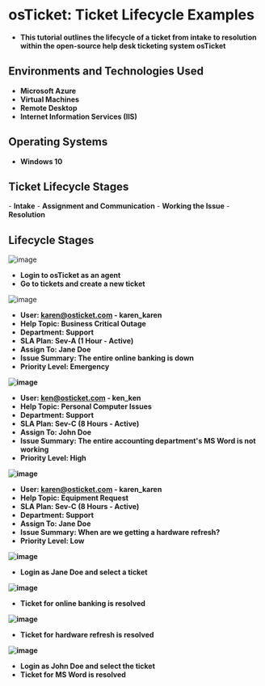 <h1>osTicket: Ticket Lifecycle Examples</h1>

- <b>This tutorial outlines the lifecycle of a ticket from intake to resolution within the open-source help desk ticketing system osTicket</b>

<h2>Environments and Technologies Used</h2>

- <b>Microsoft Azure</b> 
- <b>Virtual Machines</b>
- <b>Remote Desktop</b>
- <b>Internet Information Services (IIS)</b>

<h2>Operating Systems</h2>

- <b>Windows 10</b>

<h2>Ticket Lifecycle Stages</h2>
- <b>Intake</b> 
- <b>Assignment and Communication</b> 
- <b>Working the Issue</b> 
- <b>Resolution</b> 

<h2>Lifecycle Stages</h2>

![image](https://github.com/user-attachments/assets/1eaa9506-aaad-4331-a953-9333a91d1708)
- <b>Login to osTicket as an agent</b>
- <b>Go to tickets and create a new ticket</b>

![image](https://github.com/user-attachments/assets/15ea1e73-4acd-4465-a6ae-7ec84648289a)
- <b>User: karen@osticket.com - karen_karen</b>
- <b>Help Topic: Business Critical Outage<b/>
- <b>Department: Support</b>
- <b>SLA Plan: Sev-A (1 Hour - Active)</b>
- <b>Assign To: Jane Doe</b>
- <b>Issue Summary: The entire online banking is down</b>
- <b>Priority Level: Emergency</b>

![image](https://github.com/user-attachments/assets/62364d49-7abf-4cce-a53c-ceb2c92b1de8)
- <b>User: ken@osticket.com - ken_ken</b>
- <b>Help Topic: Personal Computer Issues<b/>
- <b>Department: Support</b>
- <b>SLA Plan: Sev-C (8 Hours - Active)</b>
- <b>Assign To: John Doe</b>
- <b>Issue Summary: The entire accounting department's MS Word is not working</b>
- <b>Priority Level: High</b>

![image](https://github.com/user-attachments/assets/cd3fa959-3d7d-4356-a581-35789e4373ae)
- <b>User: karen@osticket.com - karen_karen</b>
- <b>Help Topic: Equipment Request<b/>
- <b>SLA Plan: Sev-C (8 Hours - Active)</b>
- <b>Department: Support</b>
- <b>Assign To: Jane Doe</b>
- <b>Issue Summary: When are we getting a hardware refresh?</b></b>
- <b>Priority Level: Low</b>

![image](https://github.com/user-attachments/assets/5b4aa610-0434-433b-bb9f-01e4a3886394)
- <b>Login as Jane Doe and select a ticket</b>

![image](https://github.com/user-attachments/assets/f5f57835-5414-4044-a3c9-1bf9155ac35d)
- <b>Ticket for online banking is resolved</b>

![image](https://github.com/user-attachments/assets/028eede6-e550-40e0-b565-362fa3ddc75a)
- <b>Ticket for hardware refresh is resolved</b>

![image](https://github.com/user-attachments/assets/6b0a84cc-02c0-408d-a6a3-bb378a20027c)
- <b>Login as John Doe and select the ticket</b>
- <b>Ticket for MS Word is resolved</b>
